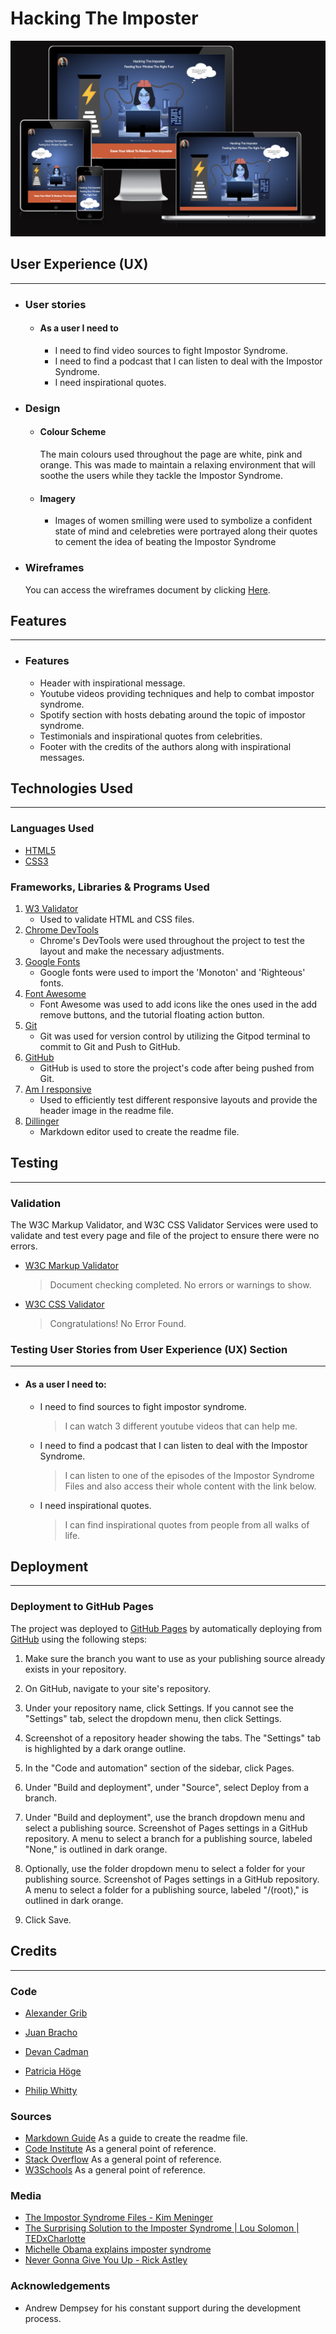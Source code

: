# Hacking The Imposter

![Am I responsive](./assets/images/am_i_responsive_img.png)

## User Experience (UX)

---

-   ### User stories

    -   #### As a user I need to
        - I need to find video sources to fight Impostor Syndrome.
        - I need to find a podcast that I can listen to deal with the Impostor Syndrome.
        - I need inspirational quotes.

-   ### Design
    -   #### Colour Scheme
        The main colours used throughout the page are white, pink and orange. This was made to maintain a relaxing  environment that will soothe the users while they tackle the Impostor Syndrome.
    
    -   #### Imagery
        -   Images of women smilling were used to symbolize a confident state of mind and celebreties were portrayed along their quotes to cement the idea of beating the Impostor Syndrome
    
-   ### Wireframes
   
    You can access the wireframes document by clicking [Here](https://github.com/phillywhitty/hackathon_women_in_tech/blob/main/docs/wireframes/main_page.png).

## Features

---

-  ### Features
    - Header with inspirational message.
    - Youtube videos providing techniques and help to combat impostor syndrome.
    - Spotify section with hosts debating around the topic of impostor syndrome.
    - Testimonials and inspirational quotes from celebrities.
    - Footer with the credits of the authors along with inspirational messages. 

## Technologies Used

---

### Languages Used

-   [HTML5](https://en.wikipedia.org/wiki/HTML5)
-   [CSS3](https://en.wikipedia.org/wiki/Cascading_Style_Sheets)

### Frameworks, Libraries & Programs Used

1. [W3 Validator](https://validator.w3.org)
    - Used to validate HTML and CSS files.
1. [Chrome DevTools](https://developer.chrome.com/docs/devtools/)
    - Chrome's DevTools were used throughout the project to test the layout and make the necessary adjustments.
1. [Google Fonts](https://fonts.google.com)
    - Google fonts were used to import the 'Monoton' and 'Righteous' fonts.
1. [Font Awesome](https://fontawesome.com)
    - Font Awesome was used to add icons like the ones used in the add remove buttons, and the tutorial floating action button.
1. [Git](https://git-scm.com)
    - Git was used for version control by utilizing the Gitpod terminal to commit to Git and Push to GitHub.
1. [GitHub](https://github.com)
    - GitHub is used to store the project's code after being pushed from Git.
1. [Am I responsive](http://ami.responsivedesign.is/)
    - Used to efficiently test different responsive layouts and provide the header image in the readme file.
1. [Dillinger](http://dillinger.io)
    - Markdown editor used to create the readme file.

## Testing

---

### Validation

The W3C Markup Validator, and W3C CSS Validator Services were used to validate and test every page and file of the project to ensure there were no errors. 

-   [W3C Markup Validator](https://validator.w3.org/#validate_by_input) 
    >   Document checking completed. No errors or warnings to show.
-   [W3C CSS Validator](https://jigsaw.w3.org/css-validator/#validate_by_input)
    >   Congratulations! No Error Found.

### Testing User Stories from User Experience (UX) Section

---

-   #### As a user I need to:

    - I need to find sources to fight impostor syndrome.
        > I can watch 3 different youtube videos that can help me.

    - I need to find a podcast that I can listen to deal with the Impostor Syndrome.
        > I can listen to one of the episodes of the Impostor Syndrome Files and also access their whole content with the link below.
    
    - I need inspirational quotes.
        > I can find inspirational quotes from people from all walks of life.

## Deployment

---

### Deployment to GitHub Pages

The project was deployed to [GitHub Pages](https://pages.github.com/) by automatically deploying from [GitHub](https://github.com) using the following steps:

1. Make sure the branch you want to use as your publishing source already exists in your repository.

1. On GitHub, navigate to your site's repository.

1. Under your repository name, click  Settings. If you cannot see the "Settings" tab, select the  dropdown menu, then click Settings.

1. Screenshot of a repository header showing the tabs. The "Settings" tab is highlighted by a dark orange outline.

1. In the "Code and automation" section of the sidebar, click  Pages.

1. Under "Build and deployment", under "Source", select Deploy from a branch.

1. Under "Build and deployment", use the branch dropdown menu and select a publishing source. Screenshot of Pages settings in a GitHub repository. A menu to select a branch for a publishing source, labeled "None," is outlined in dark orange.

1. Optionally, use the folder dropdown menu to select a folder for your publishing source. Screenshot of Pages settings in a GitHub repository. A menu to select a folder for a publishing source, labeled "/(root)," is outlined in dark orange.

1. Click Save.

    
## Credits

---

### Code
-   [Alexander Grib](https://github.com/alexandergrib)

-   [Juan Bracho](https://github.com/JuanBrachoDev) 

-   [Devan Cadman](https://github.com/devancadman) 

-   [Patricia Höge](https://github.com/patthoege) 

-   [Philip Whitty](https://github.com/phillywhitty) 

### Sources
-   [Markdown Guide](https://www.markdownguide.org) As a guide to create the readme file.
-   [Code Institute](https://codeinstitute.net) As a general point of reference.
-   [Stack Overflow](https://stackoverflow.com) As a general point of reference.
-   [W3Schools](https://www.w3schools.com) As a general point of reference.

### Media

-  [The Impostor Syndrome Files - Kim Meninger](https://open.spotify.com/show/6UiI9aXru2XnnV1fY4gbKA) 
-  [The Surprising Solution to the Imposter Syndrome | Lou Solomon | TEDxCharlotte](https://www.youtube.com/watch?v=whyUPLJZljE) 
-  [Michelle Obama explains imposter syndrome](https://www.youtube.com/embed/dumm_XfHkmY) 
-  [Never Gonna Give You Up - Rick Astley](https://www.youtube.com/watch?v=dQw4w9WgXcQ) 

### Acknowledgements

-   Andrew Dempsey for his constant support during the development process.
